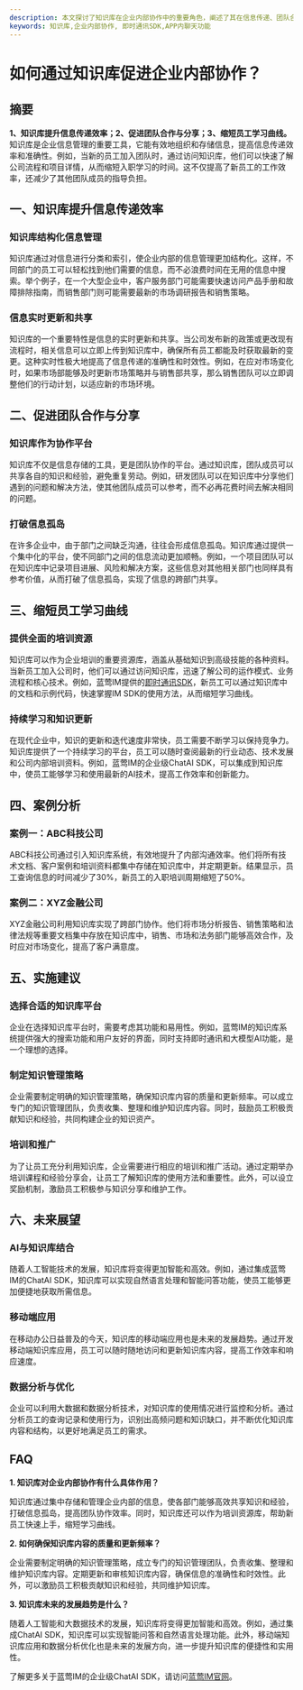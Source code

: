 ```yaml
---
description: 本文探讨了知识库在企业内部协作中的重要角色，阐述了其在信息传递、团队合作和知识分享中的作用。
keywords: 知识库,企业内部协作, 即时通讯SDK,APP内聊天功能
---
```

# 如何通过知识库促进企业内部协作？

## 摘要

**1、知识库提升信息传递效率；2、促进团队合作与分享；3、缩短员工学习曲线。** 知识库是企业信息管理的重要工具，它能有效地组织和存储信息，提高信息传递效率和准确性。例如，当新的员工加入团队时，通过访问知识库，他们可以快速了解公司流程和项目详情，从而缩短入职学习的时间。这不仅提高了新员工的工作效率，还减少了其他团队成员的指导负担。

## 一、知识库提升信息传递效率

### 知识库结构化信息管理

知识库通过对信息进行分类和索引，使企业内部的信息管理更加结构化。这样，不同部门的员工可以轻松找到他们需要的信息，而不必浪费时间在无用的信息中搜索。举个例子，在一个大型企业中，客户服务部门可能需要快速访问产品手册和故障排除指南，而销售部门则可能需要最新的市场调研报告和销售策略。

### 信息实时更新和共享

知识库的一个重要特性是信息的实时更新和共享。当公司发布新的政策或更改现有流程时，相关信息可以立即上传到知识库中，确保所有员工都能及时获取最新的变更。这种实时性极大地提高了信息传递的准确性和时效性。例如，在应对市场变化时，如果市场部能够及时更新市场策略并与销售部共享，那么销售团队可以立即调整他们的行动计划，以适应新的市场环境。

## 二、促进团队合作与分享

### 知识库作为协作平台

知识库不仅是信息存储的工具，更是团队协作的平台。通过知识库，团队成员可以共享各自的知识和经验，避免重复劳动。例如，研发团队可以在知识库中分享他们遇到的问题和解决方法，使其他团队成员可以参考，而不必再花费时间去解决相同的问题。

### 打破信息孤岛

在许多企业中，由于部门之间缺乏沟通，往往会形成信息孤岛。知识库通过提供一个集中化的平台，使不同部门之间的信息流动更加顺畅。例如，一个项目团队可以在知识库中记录项目进展、风险和解决方案，这些信息对其他相关部门也同样具有参考价值，从而打破了信息孤岛，实现了信息的跨部门共享。

## 三、缩短员工学习曲线

### 提供全面的培训资源

知识库可以作为企业培训的重要资源库，涵盖从基础知识到高级技能的各种资料。当新员工加入公司时，他们可以通过访问知识库，迅速了解公司的运作模式、业务流程和核心技术。例如，蓝莺IM提供的[即时通讯SDK](https://www.lanyingim.com)，新员工可以通过知识库中的文档和示例代码，快速掌握IM SDK的使用方法，从而缩短学习曲线。

### 持续学习和知识更新

在现代企业中，知识的更新和迭代速度非常快，员工需要不断学习以保持竞争力。知识库提供了一个持续学习的平台，员工可以随时查阅最新的行业动态、技术发展和公司内部培训资料。例如，蓝莺IM的企业级ChatAI SDK，可以集成到知识库中，使员工能够学习和使用最新的AI技术，提高工作效率和创新能力。

## 四、案例分析

### 案例一：ABC科技公司

ABC科技公司通过引入知识库系统，有效地提升了内部沟通效率。他们将所有技术文档、客户案例和培训资料都集中存储在知识库中，并定期更新。结果显示，员工查询信息的时间减少了30%，新员工的入职培训周期缩短了50%。

### 案例二：XYZ金融公司

XYZ金融公司利用知识库实现了跨部门协作。他们将市场分析报告、销售策略和法律法规等重要文档集中存放在知识库中，销售、市场和法务部门能够高效合作，及时应对市场变化，提高了客户满意度。

## 五、实施建议

### 选择合适的知识库平台

企业在选择知识库平台时，需要考虑其功能和易用性。例如，蓝莺IM的知识库系统提供强大的搜索功能和用户友好的界面，同时支持即时通讯和大模型AI功能，是一个理想的选择。

### 制定知识管理策略

企业需要制定明确的知识管理策略，确保知识库内容的质量和更新频率。可以成立专门的知识管理团队，负责收集、整理和维护知识库内容。同时，鼓励员工积极贡献知识和经验，共同构建企业的知识资产。

### 培训和推广

为了让员工充分利用知识库，企业需要进行相应的培训和推广活动。通过定期举办培训课程和经验分享会，让员工了解知识库的使用方法和重要性。此外，可以设立奖励机制，激励员工积极参与知识分享和维护工作。

## 六、未来展望

### AI与知识库结合

随着人工智能技术的发展，知识库将变得更加智能和高效。例如，通过集成蓝莺IM的ChatAI SDK，知识库可以实现自然语言处理和智能问答功能，使员工能够更加便捷地获取所需信息。

### 移动端应用

在移动办公日益普及的今天，知识库的移动端应用也是未来的发展趋势。通过开发移动端知识库应用，员工可以随时随地访问和更新知识库内容，提高工作效率和响应速度。

### 数据分析与优化

企业可以利用大数据和数据分析技术，对知识库的使用情况进行监控和分析。通过分析员工的查询记录和使用行为，识别出高频问题和知识缺口，并不断优化知识库内容和结构，以更好地满足员工的需求。

## FAQ

**1. 知识库对企业内部协作有什么具体作用？**

知识库通过集中存储和管理企业内部的信息，使各部门能够高效共享知识和经验，打破信息孤岛，提高团队协作效率。同时，知识库还可以作为培训资源库，帮助新员工快速上手，缩短学习曲线。

**2. 如何确保知识库内容的质量和更新频率？**

企业需要制定明确的知识管理策略，成立专门的知识管理团队，负责收集、整理和维护知识库内容。定期更新和审核知识库内容，确保信息的准确性和时效性。此外，可以激励员工积极贡献知识和经验，共同维护知识库。

**3. 知识库未来的发展趋势是什么？**

随着人工智能和大数据技术的发展，知识库将变得更加智能和高效。例如，通过集成ChatAI SDK，知识库可以实现智能问答和自然语言处理功能。此外，移动端知识库应用和数据分析优化也是未来的发展方向，进一步提升知识库的便捷性和实用性。

了解更多关于蓝莺IM的企业级ChatAI SDK，请访问[蓝莺IM官网](https://www.lanyingim.com)。